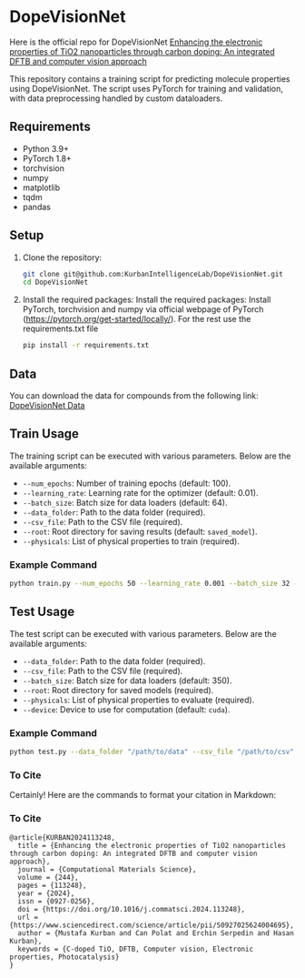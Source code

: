 # DopeVisionNet
Here is the official repo for DopeVisionNet [Enhancing the electronic properties of TiO2 nanoparticles through carbon doping: An integrated DFTB and computer vision approach](https://doi.org/10.1016/j.commatsci.2024.113248)

This repository contains a training script for predicting molecule properties using DopeVisionNet. The script uses PyTorch for training and validation, with data preprocessing handled by custom dataloaders.

## Requirements

- Python 3.9+
- PyTorch 1.8+
- torchvision
- numpy
- matplotlib
- tqdm
- pandas

## Setup

1. Clone the repository:

    ```bash
    git clone git@github.com:KurbanIntelligenceLab/DopeVisionNet.git
    cd DopeVisionNet
    ```

2. Install the required packages:
    Install the required packages: Install PyTorch, torchvision and numpy via official webpage of PyTorch (https://pytorch.org/get-started/locally/). For the rest use the requirements.txt file
    ```bash
    pip install -r requirements.txt
    ```
## Data

You can download the data for compounds from the following link: [DopeVisionNet Data](https://tamucs-my.sharepoint.com/:f:/r/personal/hasan_kurban_tamu_edu/Documents/KIL-OneDrive/Can%20Polat/DopeVisionNet/data?csf=1&web=1&e=inGKUd)

## Train Usage

The training script can be executed with various parameters. Below are the available arguments:

- `--num_epochs`: Number of training epochs (default: 100).
- `--learning_rate`: Learning rate for the optimizer (default: 0.01).
- `--batch_size`: Batch size for data loaders (default: 64).
- `--data_folder`: Path to the data folder (required).
- `--csv_file`: Path to the CSV file (required).
- `--root`: Root directory for saving results (default: `saved_model`).
- `--physicals`: List of physical properties to train (required).

### Example Command

```bash
python train.py --num_epochs 50 --learning_rate 0.001 --batch_size 32 --data_folder "/path/to/data" --csv_file "/path/to/csv" --root "/path/to/root" --physicals normalized_homo normalized_lumo
```

## Test Usage

The test script can be executed with various parameters. Below are the available arguments:

- `--data_folder`: Path to the data folder (required).
- `--csv_file`: Path to the CSV file (required).
- `--batch_size`: Batch size for data loaders (default: 350).
- `--root`: Root directory for saved models (required).
- `--physicals`: List of physical properties to evaluate (required).
- `--device`: Device to use for computation (default: `cuda`).

### Example Command

```bash
python test.py --data_folder "/path/to/data" --csv_file "/path/to/csv" --batch_size 350 --root "/path/to/saved/models" --physicals normalized_homo normalized_lumo --device cuda
```

### To Cite

Certainly! Here are the commands to format your citation in Markdown:

### To Cite

```
@article{KURBAN2024113248,
  title = {Enhancing the electronic properties of TiO2 nanoparticles through carbon doping: An integrated DFTB and computer vision approach},
  journal = {Computational Materials Science},
  volume = {244},
  pages = {113248},
  year = {2024},
  issn = {0927-0256},
  doi = {https://doi.org/10.1016/j.commatsci.2024.113248},
  url = {https://www.sciencedirect.com/science/article/pii/S0927025624004695},
  author = {Mustafa Kurban and Can Polat and Erchin Serpedin and Hasan Kurban},
  keywords = {C-doped TiO, DFTB, Computer vision, Electronic properties, Photocatalysis}
}
```
